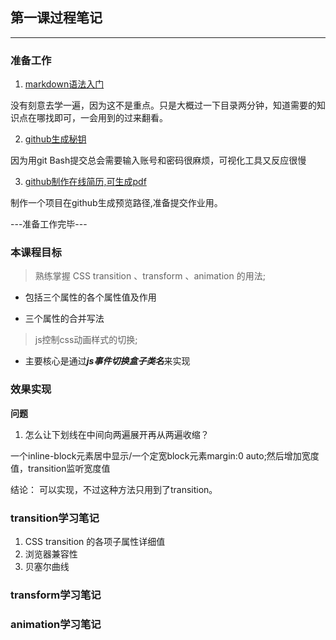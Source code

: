 ## 第一课过程笔记
---

### 准备工作
1. [markdown语法入门](http://blog.didispace.com/books/learning-markdown/article/about/readme.html)

  没有刻意去学一遍，因为这不是重点。只是大概过一下目录两分钟，知道需要的知识点在哪找即可，一会用到的过来翻看。

2. [github生成秘钥](https://blog.csdn.net/stven_king/article/details/44863001)
  
  因为用git Bash提交总会需要输入账号和密码很麻烦，可视化工具又反应很慢

3. [github制作在线简历,可生成pdf](https://blog.csdn.net/biyongyao/article/details/74536664)

  制作一个项目在github生成预览路径,准备提交作业用。

---准备工作完毕---

### 本课程目标
> 熟练掌握 CSS transition 、transform 、animation 的用法;

* 包括三个属性的各个属性值及作用

* 三个属性的合并写法

> js控制css动画样式的切换;

* 主要核心是通过***js事件切换盒子类名***来实现

### 效果实现
**问题**
1. 怎么让下划线在中间向两遍展开再从两遍收缩？

一个inline-block元素居中显示/一个定宽block元素margin:0 auto;然后增加宽度值，transition监听宽度值

结论： 可以实现，不过这种方法只用到了transition。

### transition学习笔记
1. CSS transition 的各项子属性详细值
2. 浏览器兼容性
3. 贝塞尔曲线
### transform学习笔记
### animation学习笔记